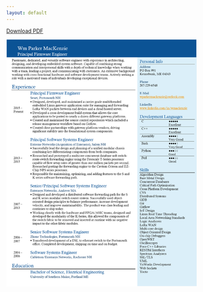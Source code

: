 ```yaml
---
layout: default
---
```


[Download PDF](/assets/images/Resume_Feb2018_General_r1.pdf)

![](/assets/images/Resume_Feb2018_General_r1.jpg)



